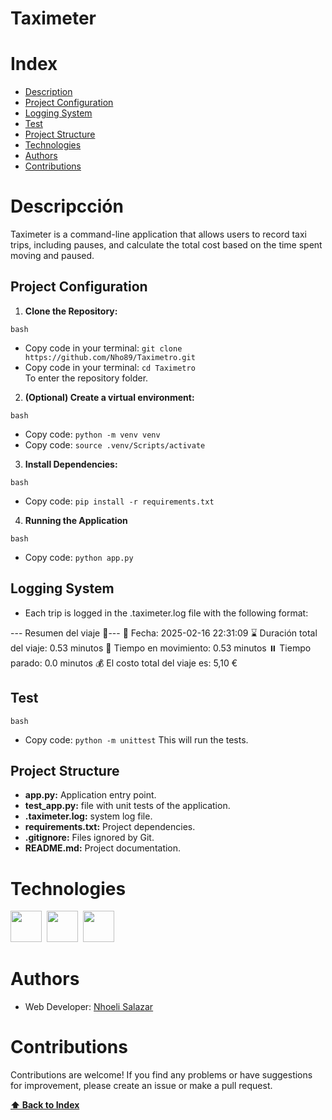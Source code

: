 
<h1> Taximeter</h1>

# Index

+ [Description](#description)
+ [Project Configuration](#project-Configuration)
+ [Logging System](#Logging-System)
+ [Test](#test)
+ [Project Structure ](#project-structure)
+ [Technologies](#technologies)
+ [Authors](#authors)
+ [Contributions](#contributions)

# Descripcción

<p>Taximeter is a command-line application that allows users to record taxi trips, including pauses, and calculate the total cost based on the time spent moving and paused.</p>

## Project Configuration

1. **Clone the Repository:**

`bash`
* Copy code in your terminal: `git clone https://github.com/Nho89/Taximetro.git`
* Copy code in your terminal: `cd Taximetro` <br>
To enter the repository folder.


2. **(Optional) Create a virtual environment:**
   
`bash`   
* Copy code: `python -m venv venv`
* Copy code: `source .venv/Scripts/activate`


3. **Install Dependencies:** 

`bash`
* Copy code: `pip install -r requirements.txt`

4. **Running the Application**

`bash`
* Copy code: `python app.py`

## Logging System

* Each trip is logged in the .taximeter.log file with the following format:

--- Resumen del viaje 🧳---
📆 Fecha: 2025-02-16 22:31:09
⌛ Duración total del viaje: 0.53 minutos
🚕 Tiempo en movimiento: 0.53 minutos
⏸️ Tiempo parado: 0.0 minutos
💰 El costo total del viaje es: 5,10 €


## Test

`bash`
* Copy code: `python -m unittest`
This will run the tests.


## Project Structure 

* __app.py:__  Application entry point.
* __test_app.py:__ file with unit tests of the application.
* __.taximeter.log:__ system log file.
* __requirements.txt:__ Project dependencies.
* __.gitignore:__ Files ignored by Git.
* __README.md:__ Project documentation.


# Technologies

<img width="50" src="https://raw.githubusercontent.com/marwin1991/profile-technology-icons/refs/heads/main/icons/visual_studio_code.png" >&nbsp;
<img width="50" src="https://raw.githubusercontent.com/marwin1991/profile-technology-icons/refs/heads/main/icons/python.png" >&nbsp;
<img width="50" src="https://upload.wikimedia.org/wikipedia/commons/9/91/Octicons-mark-github.svg">&nbsp;



# Authors

 - Web Developer: [Nhoeli Salazar](https://github.com/Nho89)


# Contributions
Contributions are welcome! If you find any problems or have suggestions for improvement, please create an issue or make a pull request.
   
**[⬆️ Back to Index](#index)**
